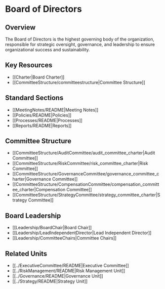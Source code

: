 # Board of Directors

## Overview

The Board of Directors is the highest governing body of the organization, responsible for strategic oversight, governance, and leadership to ensure organizational success and sustainability.

## Key Resources

- [[Charter|Board Charter]]
- [[CommitteeStructure/committeestructure|Committee Structure]]

## Standard Sections

- [[MeetingNotes/README|Meeting Notes]]
- [[Policies/README|Policies]]
- [[Processes/README|Processes]]
- [[Reports/README|Reports]]

## Committee Structure

- [[CommitteeStructure/AuditCommittee/audit_committee_charter|Audit Committee]]
- [[CommitteeStructure/RiskCommittee/risk_committee_charter|Risk Committee]]
- [[CommitteeStructure/GovernanceCommittee/governance_committee_charter|Governance Committee]]
- [[CommitteeStructure/CompensationCommittee/compensation_committee_charter|Compensation Committee]]
- [[CommitteeStructure/StrategyCommittee/strategy_committee_charter|Strategy Committee]]

## Board Leadership

- [[Leadership/BoardChair|Board Chair]]
- [[Leadership/LeadIndependentDirector|Lead Independent Director]]
- [[Leadership/CommitteeChairs|Committee Chairs]]

## Related Units

- [[../ExecutiveCommittee/README|Executive Committee]]
- [[../RiskManagement/README|Risk Management Unit]]
- [[../Governance/README|Governance Unit]]
- [[../Strategy/README|Strategy Unit]]
